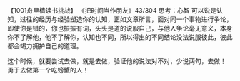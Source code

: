 【1001舟里樯读书挑战】
《把时间当作朋友》43/304
思考：心智
可以说是认知，过往的经历与经验塑造你的认知，正如文章所言，面对同一个事物进行争论，即使你是错的，你也振振有词，头头是道的说服自己，与他人争论毫无意义，本身你不了解他，他不了解你，认知也不同，所以得出的不同结论没法说服彼此，彼此都会竭力拥护自己的道理。

这个时候，就要尝试去做，就是去做，验证他的说法对不对，少说两句，去做！
勇于去做第一个吃螃蟹的人！